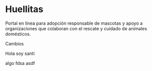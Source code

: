 # Huellitas

Portal en línea para adopción responsable de mascotas y apoyo a organizaciones que colaboran con el rescate y cuidado de animales domésticos.

Cambios

Hola soy santi

algo fdsa asdf